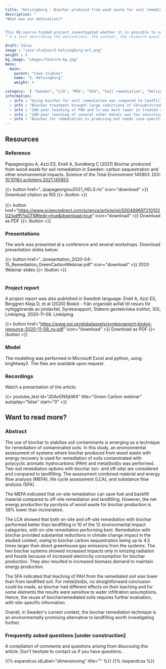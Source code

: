 ```yaml
---
title: "Helsingborg - Biochar produced from wood waste for soil remediation"
description: "
*What was our motivation?*


This RE:source-funded project investigated whether it is possible to valorise urban wood waste as biochar, and to use the biochar to remediate lightly contaminated soil and avoids its landfilling. The work involved a municipal waste management company (NSR), researchers with expertise in soil remediation, and our LCA research group. While others in the project were responsible for testing the biochar remediation technique, our task was to evaluate the environmental suitability of this technique from life cycle perspective.
" # a text describing the motivations, the context, the research questions, attratively

draft: false
image : "case-studies/3-helsingborg-art.png"
weight : 4
bg_image: "images/feature-bg.jpg"
menu:
  main:
    parent: "Case studies"
    name: "3. Helsingborg"
    weight: 4

category:  [ "Sweden", "LCA", "MFA", "SFA", "Soil remediation", "Helsingborg"]
information:
  - info : "Using biochar for soil remediation was compared to landfilling of contaminated soil."
  - info : "Biochar treatment brought large reductions of CO<sub>2</sub>-emissions compared to landfilling."
  - info : "100-year leaching of PAH and Cu was much lower in treated soil than in landfill."
  - info : "100-year leaching of several other metals was too sensitive to model assumptions."
  - info : "Biochar for remediation is promising but needs case-specific risk assessment."
---
```


## **Resources**
<div class="row">
  <div class="col-md-4">

  ### Reference
 Papageorgiou A, Azzi ES, Enell A, Sundberg C (2021) Biochar produced from wood waste for soil remediation in Sweden: carbon sequestration and other environmental impacts. Science of the Total Environment 145953. DOI: [10.1016/j.scitotenv.2021.145953](https://doi.org/10.1016/j.scitotenv.2021.145953)


  {{< button href="../papageorgiou2021_HELS.ris" icon="download" >}} Download citation as RIS {{< /button >}}
  <br/><br/>
  {{< button href="https://www.sciencedirect.com/science/article/pii/S0048969721010202/pdfft?isDTMRedir=true&download=true" icon="download" >}} Download as PDF {{< /button >}}
  </div>

  <div class="col-md-4">

  ### Presentations
  The work was presented at a conference and several workshops. Download presentation slides below:

  {{< button href="../presentation_2020-04-15_Remediation_GreenCarbonWebinar.pdf" icon="download" >}} 2020 Webinar slides {{< /button >}}
  <br/><br/>

  ### Project report
  A project report was also published in Swedish language: Enell A, Azzi ES, Berggren Kleja D, et al (2020) Biokol - från organiskt avfall till resurs för nyttiggörande av jordavfall, Syntesrapport, Statens geotekniska institut, SGI, Linköping, 2020-11-09. Linköping

  {{< button href="https://www.sgi.se/globalassets/syntesrapport-biokol-resource-2020-11-09_ny.pdf" icon="download" >}} Download as PDF {{< /button >}}

  </div>
  <div class="col-md-4">

  ### Model
  The modelling was performed in Microsoft Excel and python, using brightway2. The files are available upon request.

  </div>
</div>

<div class="row">
  <div class="col-md-12">
  
  ### Recordings
  Watch a presentation of the article.
  </div>

  <div class="col-md-5">
  {{< youtube_test id="JDAvGN5jbW4" title="Green Carbon webinar" autoplay="false" start="0" >}}
  </div>
  
</div>
  

## **Want to read more?**
<div class="row">
  <div class="col-md-10">

### Abstract 

The use of biochar to stabilize soil contaminants is emerging as a technique for remediation of contaminated soils. In this study, an environmental assessment of systems where biochar produced from wood waste with energy recovery is used for remediation of soils contaminated with polycyclic aromatic hydrocarbons (PAH) and metal(loid)s was performed. Two soil remediation options with biochar (on- and off-site) are considered and compared to landfilling. The assessment combined material and energy flow analysis (MEFA), life cycle assessment (LCA), and substance flow analysis (SFA). 

The MEFA indicated that on-site remediation can save fuel and backfill material compared to off-site remediation and landfilling. However, the net energy production by pyrolysis of wood waste for biochar production is 38% lower than incineration. 

The LCA showed that both on-site and off-site remediation with biochar performed better than landfilling in 10 of the 12 environmental impact categories, with on-site remediation performing best. Remediation with biochar provided substantial reductions in climate change impact in the studied context, owing to biochar carbon sequestration being up to 4.5 times larger than direct greenhouse gas emissions from the systems. The two biochar systems showed increased impacts only in ionizing radiation and fossils because of increased electricity consumption for biochar production. They also resulted in increased biomass demand to maintain energy production.

The SFA indicated that leaching of PAH from the remediated soil was lower than from landfilled soil. For metal(loid)s, no straightforward conclusion could be made, as biochar had different effects on their leaching and for some elements the results were sensitive to water infiltration assumptions. Hence, the reuse of biocharremediated soils requires further evaluation, with site-specific information.

Overall, in Sweden's current context, the biochar remediation technique is an environmentally promising alternative to landfilling worth investigating further.

 </div>

  <div class="col-md-10">

  ### Frequently asked questions [under construction]

  A compilation of comments and questions arising from disucssing this article. Don't hesitate to contact us if you have questions..

{{% expandcss idLabel="dimensioning" title="" %}}
{{% /expandcss %}}

</div></div>
